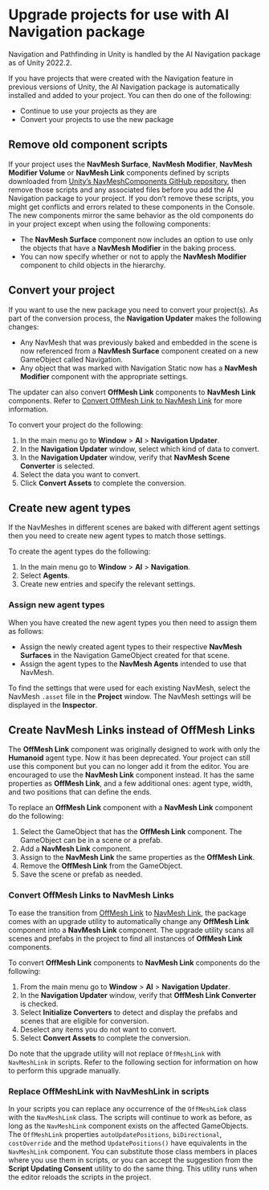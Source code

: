 # Upgrade projects for use with AI Navigation package

Navigation and Pathfinding in Unity is handled by the AI Navigation package as of Unity 2022.2.

If you have projects that were created with the Navigation feature in previous versions of Unity, the AI Navigation package is automatically installed and added to your project. You can then do one of the following:

- Continue to use your projects as they are
- Convert your projects to use the new package

## Remove old component scripts

If your project uses the **NavMesh Surface**, **NavMesh Modifier**, **NavMesh Modifier Volume** or **NavMesh Link** components defined by scripts downloaded from [Unity’s NavMeshComponents GitHub repository](https://github.com/Unity-Technologies/NavMeshComponents), then remove those scripts and any associated files before you add the AI Navigation package to your project. If you don’t remove these scripts, you might get conflicts and errors related to these components in the Console. The new components mirror the same behavior as the old components do in your project except when using the following components:

- The **NavMesh Surface** component now includes an option to use only the objects that have a **NavMesh Modifier** in the baking process.
- You can now specify whether or not to apply the **NavMesh Modifier** component to child objects in the hierarchy.

## Convert your project

If you want to use the new package you need to convert your project(s). As part of the conversion process, the **Navigation Updater** makes the following changes:

- Any NavMesh that was previously baked and embedded in the scene is now referenced from a **NavMesh Surface** component created on a new GameObject
 called Navigation.
- Any object that was marked with Navigation Static now has a **NavMesh Modifier** component with the appropriate settings.

The updater can also convert **OffMesh Link** components to **NavMesh Link** components. Refer to [Convert OffMesh Link to NavMesh Link](#convert-offmesh-link-to-navmesh-link) for more information.

To convert your project do the following:

1. In the main menu go to **Window** > **AI** > **Navigation Updater**.
2. In the **Navigation Updater** window, select which kind of data to convert.
2. In the **Navigation Updater** window, verify that **NavMesh Scene Converter** is selected.
4. Select the data you want to convert.
5. Click **Convert Assets** to complete the conversion. 

## Create new agent types 

If the NavMeshes in different scenes are baked with different agent settings then you need to create new agent types to match those settings. 

To create the agent types do the following:

1. In the main menu go to **Window** > **AI** > **Navigation**.
2. Select **Agents**.
3. Create new entries and specify the relevant settings.

### Assign new agent types
When you have created the new agent types you then need to assign them as follows: 

- Assign the newly created agent types to their respective **NavMesh Surfaces** in the Navigation GameObject created for that scene.
- Assign the agent types to the **NavMesh Agents** intended to use that NavMesh.

To find the settings that were used for each existing NavMesh, select the NavMesh `.asset` file in the **Project** window. The NavMesh settings will be displayed in the **Inspector**.

## Create NavMesh Links instead of OffMesh Links

The **OffMesh Link** component was originally designed to work with only the **Humanoid** agent type. Now it has been deprecated. Your project can still use this component but you can no longer add it from the editor. You are encouraged to use the **NavMesh Link** component instead. It has the same properties as **OffMesh Link**, and a few additional ones: agent type, width, and two positions that can define the ends.

To replace an **OffMesh Link** component with a **NavMesh Link** component do the following:

1. Select the GameObject that has the **OffMesh Link** component. The GameObject can be in a scene or a prefab.
2. Add a **NavMesh Link** component.
3. Assign to the **NavMesh Link** the same properties as the **OffMesh Link**.
4. Remove the **OffMesh Link** from the GameObject.
5. Save the scene or prefab as needed.


### Convert OffMesh Links to NavMesh Links

To ease the transition from [OffMesh Link](./OffMeshLink.md) to [NavMesh Link](./NavMeshLink.md), the package comes with an upgrade utility to automatically change any **OffMesh Link** component into a **NavMesh Link** component. The upgrade utility scans all scenes and prefabs in the project to find all instances of **OffMesh Link** components.

To convert **OffMesh Link** components to **NavMesh Link** components do the following:
1. From the main menu go to **Window** > **AI** > **Navigation Updater**.
2. In the **Navigation Updater** window, verify that **OffMesh Link Converter** is checked.
3. Select **Initialize Converters** to detect and display the prefabs and scenes that are eligible for conversion.
4. Deselect any items you do not want to convert.
5. Select **Convert Assets** to complete the conversion. 

Do note that the upgrade utility will not replace `OffMeshLink` with `NavMeshLink` in scripts. Refer to the following section for information on how to perform this upgrade manually.

### Replace OffMeshLink with NavMeshLink in scripts

In your scripts you can replace any occurrence of the `OffMeshLink` class with the `NavMeshLink` class. The scripts will continue to work as before, as long as the `NavMeshLink` component exists on the affected GameObjects. The `OffMeshLink` properties `autoUpdatePositions`, `biDirectional`, `costOverride` and the method `UpdatePositions()` have equivalents in the `NavMeshLink` component. You can substitute those class members in places where you use them in scripts, or you can accept the suggestion from the **Script Updating Consent** utility to do the same thing. This utility runs when the editor reloads the scripts in the project.
